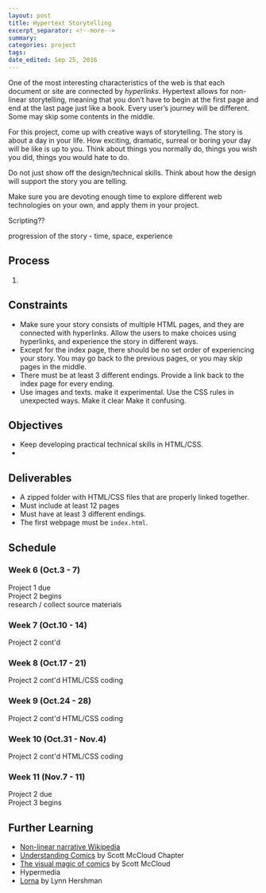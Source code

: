 ```yaml
---
layout: post	
title: Hypertext Storytelling
excerpt_separator: <!--more-->
summary: 
categories: project
tags:
date_edited: Sep 25, 2016
---
```


One of the most interesting characteristics of the web is that each document or site are connected by *hyperlinks*. Hypertext allows for non-linear storytelling, meaning that you don’t have to begin at the first page and end at the last page just like a book. Every user’s journey will be different. Some may skip some contents in the middle.

For this project, come up with creative ways of storytelling. The story is about a day in your life. How exciting, dramatic, surreal or boring your day will be like is up to you. Think about things you normally do, things you wish you did, things you would hate to do.

Do not just show off the design/technical skills. Think about how the design will support the story you are telling.

Make sure you are devoting enough time to explore different web technologies on your own, and apply them in your project.


Scripting??


progression of the story - time, space, experience


## Process
1. 




## Constraints
- Make sure your story consists of multiple HTML pages, and they are connected with hyperlinks. Allow the users to make choices using hyperlinks, and experience the story in different ways.
- Except for the index page, there should be no set order of experiencing your story. You may go back to the previous pages, or you may skip pages in the middle.
- There must be at least 3 different endings. Provide a link back to the index page for every ending.
- Use images and texts. make it experimental. Use the CSS rules in unexpected ways. Make it clear Make it confusing.



## Objectives
- Keep developing practical technical skills in HTML/CSS.
- 



## Deliverables
- A zipped folder with HTML/CSS files that are properly linked together.
- Must include at least 12 pages
- Must have at least 3 different endings.
- The first webpage must be `index.html`.





## Schedule
### Week 6 (Oct.3 - 7)
Project 1 due  
Project 2 begins  
research / collect source materials

### Week 7 (Oct.10 - 14)
Project 2 cont'd  


### Week 8 (Oct.17 - 21)
Project 2 cont'd
HTML/CSS coding

### Week 9 (Oct.24 - 28)
Project 2 cont'd
HTML/CSS coding

### Week 10 (Oct.31 - Nov.4)
Project 2 cont'd
HTML/CSS coding

### Week 11 (Nov.7 - 11)
Project 2 due  
Project 3 begins






## Further Learning
- [Non-linear narrative Wikipedia](https://en.wikipedia.org/wiki/Nonlinear_narrative)
- [Understanding Comics](https://www.amazon.com/Understanding-Comics-Invisible-Scott-McCloud/dp/006097625X/ref=sr_1_1?ie=UTF8&qid=1474835008&sr=8-1&keywords=understanding+comics) by Scott McCloud Chapter
- [The visual magic of comics](http://www.ted.com/talks/scott_mccloud_on_comics) by Scott McCloud
- Hypermedia
- [Lorna](http://www.arts.ucsb.edu/faculty/jevbratt/teaching/lectures/alternative_history/Hershman) by Lynn Hershman



